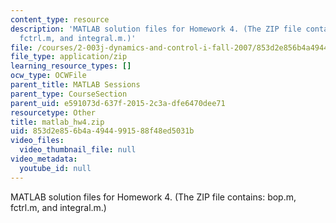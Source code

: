 ```yaml
---
content_type: resource
description: 'MATLAB solution files for Homework 4. (The ZIP file contains: bop.m,
  fctrl.m, and integral.m.)'
file: /courses/2-003j-dynamics-and-control-i-fall-2007/853d2e856b4a4944991588f48ed5031b_matlab_hw4.zip
file_type: application/zip
learning_resource_types: []
ocw_type: OCWFile
parent_title: MATLAB Sessions
parent_type: CourseSection
parent_uid: e591073d-637f-2015-2c3a-dfe6470dee71
resourcetype: Other
title: matlab_hw4.zip
uid: 853d2e85-6b4a-4944-9915-88f48ed5031b
video_files:
  video_thumbnail_file: null
video_metadata:
  youtube_id: null
---
```

MATLAB solution files for Homework 4. (The ZIP file contains: bop.m, fctrl.m, and integral.m.)

